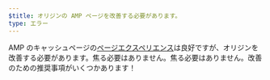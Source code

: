 ```yaml
---
$title: オリジンの AMP ページを改善する必要があります。
type: エラー
---
```


AMP のキャッシュページの[ページエクスペリエンス](https://developers.google.com/search/docs/guides/page-experience)は良好ですが、オリジンを改善する必要があります。焦る必要はありません。焦る必要はありません。改善のための推奨事項がいくつかあります！
